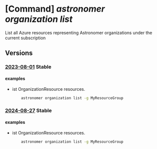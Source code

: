 # [Command] _astronomer organization list_

List all Azure resources representing Astronomer organizations under the current subscription

## Versions

### [2023-08-01](/Resources/mgmt-plane/L3N1YnNjcmlwdGlvbnMve30vcHJvdmlkZXJzL2FzdHJvbm9tZXIuYXN0cm8vb3JnYW5pemF0aW9ucw==/2023-08-01.xml) **Stable**

<!-- mgmt-plane /subscriptions/{}/providers/astronomer.astro/organizations 2023-08-01 -->
<!-- mgmt-plane /subscriptions/{}/resourcegroups/{}/providers/astronomer.astro/organizations 2023-08-01 -->

#### examples

- ist OrganizationResource resources.
    ```bash
        astronomer organization list -g MyResourceGroup
    ```

### [2024-08-27](/Resources/mgmt-plane/L3N1YnNjcmlwdGlvbnMve30vcHJvdmlkZXJzL2FzdHJvbm9tZXIuYXN0cm8vb3JnYW5pemF0aW9ucw==/2024-08-27.xml) **Stable**

<!-- mgmt-plane /subscriptions/{}/providers/astronomer.astro/organizations 2024-08-27 -->
<!-- mgmt-plane /subscriptions/{}/resourcegroups/{}/providers/astronomer.astro/organizations 2024-08-27 -->

#### examples

- ist OrganizationResource resources.
    ```bash
        astronomer organization list -g MyResourceGroup
    ```
